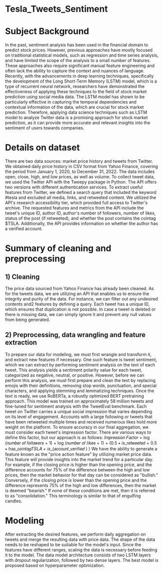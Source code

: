 # Tesla_Tweets_Sentiment

# Subject Background
In the past, sentiment analysis has been used in the financial domain to predict stock prices. However, previous
approaches have mostly focused on traditional statistical models, such as regression and time series analysis, and have
limited the scope of the analysis to a small number of features. These approaches also require significant manual feature
engineering and often lack the ability to capture the context and nuances of language.
Recently, with the advancements in deep learning techniques, specifically the development of the Long Short-Term
Memory (LSTM) model, which is a type of recurrent neural network, researchers have demonstrated the effectiveness
of applying these techniques to the field of stock market prediction using social media data. The LSTM model has shown
to be particularly effective in capturing the temporal dependencies and contextual information of the data, which are
crucial for stock market prediction. Therefore, applying data science techniques such as LSTM model to analyze Twitter
data is a promising approach for stock market prediction, as it can provide more accurate and relevant insights into the
sentiment of users towards companies.

# Details on dataset
There are two data sources: market price history and tweets from Twitter. We obtained daily price history in CSV format
from Yahoo Finance, covering the period from January 1, 2020, to December 31, 2022. The data includes open, close,
high, and low prices, as well as volume. To collect tweet data, we used the Twitter API with the Tweepy package in
Python. The API offers two versions with different authentication services. To extract useful features from Twitter, we
defined a search query that included the keyword #tesla and excluded all media, links, and retweeted content. We utilized
the API's research accessibility tier, which provided full access to Twitter's archive. The requested features and metrics
from the API include the tweet's unique ID, author ID, author's number of followers, number of likes, status of the post
(if retweeted), and whether the post contains the cointag $TSLA. Additionally, the API provides information on whether
the author has a verified account.

# Summary of cleaning and preprocessing
## 1) Cleaning
The price data sourced from Yahoo Finance has already been cleaned. As for the tweets data, we are utilizing an API
that enables us to ensure the integrity and purity of the data. For instance, we can filter out any undesired contents and2
features by defining a query. Each tweet has a unique ID, which ensures that duplication is not possible. In case a tweet
is deleted or there is missing data, we can simply ignore it and prevent any null values from being generated.
## 2) Preprocessing, data wrangling and feature extraction
To prepare our data for modeling, we must first wrangle and transform it, and extract new features if necessary. One
such feature is tweet sentiment, which we can extract by performing sentiment analysis on the text of each tweet. This
analysis yields a sentiment polarity value for each tweet, categorized as negative, neutral, or positive. However, before
we can perform this analysis, we must first prepare and clean the text by replacing emojis with their definitions, removing
stop words, punctuation, and special characters, and applying stemming and lemmatizing techniques. Once the text is
ready, we use RoBERTa, a robustly optimized BERT pretraining approach. This model was trained on approximately 58
million tweets and fine-tuned for sentiment analysis with the TweetEval benchmark.
Each tweet on Twitter carries a unique social impression that varies depending on its level of engagement. Accounts
with a large following or tweets that have been retweeted multiple times and received numerous likes hold more weight
on the platform. To ensure accuracy in our final aggregation, we must consider each tweet's impression factor. There are
various ways to define this factor, but our approach is as follows:
𝐼𝑚𝑝𝑟𝑒𝑠𝑠𝑖𝑜𝑛 𝐹𝑎𝑐𝑡𝑜𝑟 = log (𝑛𝑢𝑚𝑏𝑒𝑟 𝑜𝑓 𝑓𝑜𝑙𝑙𝑜𝑤𝑒𝑟𝑠 + 1) + log (𝑛𝑢𝑚𝑏𝑒𝑟 𝑜𝑓 𝑙𝑖𝑘𝑒𝑠 + 1) + (0.5 ∗ 𝑖𝑠_𝑟𝑒𝑡𝑤𝑒𝑒𝑡𝑒𝑑 + 0.5 ∗
ℎ𝑎𝑠_𝑐𝑜𝑖𝑛𝑡𝑎𝑔𝑇𝑆𝐿𝐴 + 𝑖𝑠_(𝑎𝑐𝑐𝑜𝑢𝑛𝑡_𝑣𝑒𝑟𝑖𝑓𝑖𝑒𝑑 ) )
We have the ability to generate a feature known as the "price action feature" by utilizing market price data. This feature
will provide insights into the market trend for a particular day. For example, if the closing price is higher than the opening
price, and the difference accounts for 75% of the difference between the high and low prices, then the market behavior
for that day can be considered as "bullish." Conversely, if the closing price is lower than the opening price and the
difference represents 75% of the high and low differences, then the market is deemed "bearish." If none of these
conditions are met, then it is referred to as "consolidation." This terminology is similar to that of engulfing candles.

# Modeling
After extracting the desired features, we perform daily aggregation on tweets and merge the resulting data with price
data. The shape of the data needs to be reshaped to be suitable for the model's input. Since the features have different
ranges, scaling the data is necessary before feeding it to the model. The data model architecture consists of two LSTM
layers with dropout regularization, followed by two dense layers. The best model is proposed based on hyperparameter
optimization.
